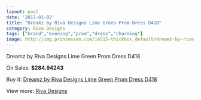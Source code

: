 ```yaml
---
layout: post
date: '2017-01-02'
title: "Dreamz by Riva Designs Lime Green Prom Dress D418"
category: Riva Designs
tags: ["brand","evening","prom","dress","charming"]
image: http://img.princessan.com/14515-thickbox_default/dreamz-by-riva-designs-lime-green-prom-dress-d418.jpg
---
```

Dreamz by Riva Designs Lime Green Prom Dress D418

On Sales: **$284.94243**
<a href="https://www.princessan.com/en/riva-designs/6797-dreamz-by-riva-designs-lime-green-prom-dress-d418.html"><amp-img layout="responsive" width="600" height="600" src="//img.princessan.com/14515-thickbox_default/dreamz-by-riva-designs-lime-green-prom-dress-d418.jpg" alt="Dreamz by Riva Designs Lime Green Prom Dress D418 0" /></a>
<a href="https://www.princessan.com/en/riva-designs/6797-dreamz-by-riva-designs-lime-green-prom-dress-d418.html"><amp-img layout="responsive" width="600" height="600" src="//img.princessan.com/14516-thickbox_default/dreamz-by-riva-designs-lime-green-prom-dress-d418.jpg" alt="Dreamz by Riva Designs Lime Green Prom Dress D418 1" /></a>

Buy it: [Dreamz by Riva Designs Lime Green Prom Dress D418](https://www.princessan.com/en/riva-designs/6797-dreamz-by-riva-designs-lime-green-prom-dress-d418.html "Dreamz by Riva Designs Lime Green Prom Dress D418")

View more: [Riva Designs](https://www.princessan.com/en/54-riva-designs "Riva Designs")